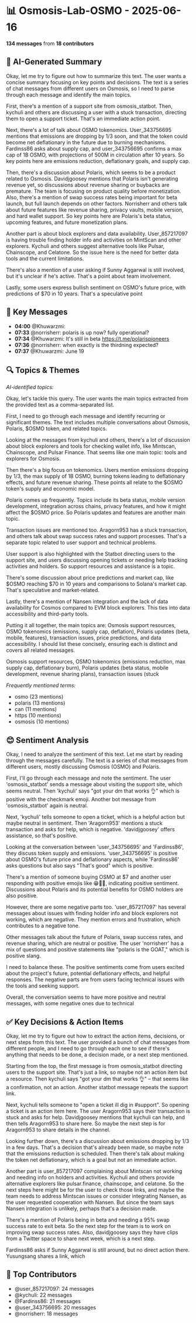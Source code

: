 # 📊 Osmosis-Lab-OSMO - 2025-06-16
**134 messages** from **18 contributors**

## 📝 AI-Generated Summary
<think>
Okay, let me try to figure out how to summarize this text. The user wants a concise summary focusing on key points and decisions. The text is a series of chat messages from different users on Osmosis, so I need to parse through each message and identify the main topics.

First, there's a mention of a support site from osmosis_statbot. Then, kychuli and others are discussing a user with a stuck transaction, directing them to open a support ticket. That's an immediate action point.

Next, there's a lot of talk about OSMO tokenomics. User_343756695 mentions that emissions are dropping by 1/3 soon, and that the token could become net deflationary in the future due to burning mechanisms. Fardinss86 asks about supply cap, and user_343756695 confirms a max cap of 1B OSMO, with projections of 500M in circulation after 10 years. So key points here are emissions reduction, deflationary goals, and supply cap.

Then, there's a discussion about Polaris, which seems to be a product related to Osmosis. Davidjgoosey mentions that Polaris isn't generating revenue yet, so discussions about revenue sharing or buybacks are premature. The team is focusing on product quality before monetization. Also, there's a mention of swap success rates being important for beta launch, but full launch depends on other factors. Norrisherr and others talk about future features like revenue sharing, privacy vaults, mobile version, and hard wallet support. So key points here are Polaris's beta status, upcoming features, and future monetization plans.

Another part is about block explorers and data availability. User_857217097 is having trouble finding holder info and activities on MintScan and other explorers. Kychuli and others suggest alternative tools like Pulsar, Chainscope, and Celatone. So the issue here is the need for better data tools and the current limitations.

There's also a mention of a user asking if Sunny Aggarwal is still involved, but it's unclear if he's active. That's a point about team involvement.

Lastly, some users express bullish sentiment on OSMO's future price, with predictions of $70 in 10 years. That's a speculative point

## 💬 Key Messages
- **04:00** @Khuwarzmi: 
- **07:33** @norrisherr: polaris is up now? fully operational?
- **07:34** @Khuwarzmi: It's still in beta
https://t.me/polarispioneers
- **07:36** @norrisherr: when exactly is the thirdning expected?
- **07:37** @Khuwarzmi: June 19

## 🔍 Topics & Themes
*AI-identified topics:*
> <think>
Okay, let's tackle this query. The user wants the main topics extracted from the provided text as a comma-separated list.

First, I need to go through each message and identify recurring or significant themes. The text includes multiple conversations about Osmosis, Polaris, $OSMO token, and related topics. 

Looking at the messages from kychuli and others, there's a lot of discussion about block explorers and tools for checking wallet info, like Mintscan, Chainscope, and Pulsar Finance. That seems like one main topic: tools and explorers for Osmosis.

Then there's a big focus on tokenomics. Users mention emissions dropping by 1/3, the max supply of 1B OSMO, burning tokens leading to deflationary effects, and future revenue sharing. These points all relate to the $OSMO token's supply and economic model.

Polaris comes up frequently. Topics include its beta status, mobile version development, integration across chains, privacy features, and how it might affect the $OSMO price. So Polaris updates and features are another main topic.

Transaction issues are mentioned too. Aragorn953 has a stuck transaction, and others talk about swap success rates and support processes. That's a separate topic related to user support and technical problems.

User support is also highlighted with the Statbot directing users to the support site, and users discussing opening tickets or needing help tracking activities and holders. So support resources and assistance is a topic.

There's some discussion about price predictions and market cap, like $OSMO reaching $70 in 10 years and comparisons to Solana's market cap. That's speculative and market-related.

Lastly, there's a mention of Nansen integration and the lack of data availability for Cosmos compared to EVM block explorers. This ties into data accessibility and third-party tools.

Putting it all together, the main topics are: Osmosis support resources, OSMO tokenomics (emissions, supply cap, deflation), Polaris updates (beta, mobile, features), transaction issues, price predictions, and data accessibility. I should list these concisely, ensuring each is distinct and covers all related messages.
</think>

Osmosis support resources, OSMO tokenomics (emissions reduction, max supply cap, deflationary burn), Polaris updates (beta status, mobile development, revenue sharing plans), transaction issues (stuck

*Frequently mentioned terms:*
- osmo (23 mentions)
- polaris (13 mentions)
- can (11 mentions)
- https (10 mentions)
- osmosis (10 mentions)

## 😊 Sentiment Analysis
<think>
Okay, I need to analyze the sentiment of this text. Let me start by reading through the messages carefully. The text is a series of chat messages from different users, mostly discussing Osmosis (OSMO) and Polaris. 

First, I'll go through each message and note the sentiment. The user 'osmosis_statbot' sends a message about visiting the support site, which seems neutral. Then 'kychuli' says "got your dm that works 👌" which is positive with the checkmark emoji. Another bot message from 'osmosis_statbot' again is neutral. 

Next, 'kychuli' tells someone to open a ticket, which is a helpful action but maybe neutral in sentiment. Then 'Aragorn953' mentions a stuck transaction and asks for help, which is negative. 'davidjgoosey' offers assistance, so that's positive. 

Looking at the conversation between 'user_343756695' and 'Fardinss86', they discuss token supply and emissions. 'user_343756695' is positive about OSMO's future price and deflationary aspects, while 'Fardinss86' asks questions but also says "That's good" which is positive. 

There's a mention of someone buying OSMO at $7 and another user responding with positive emojis like 😁💪🏻, indicating positive sentiment. Discussions about Polaris and its potential benefits for OSMO holders are also positive. 

However, there are some negative parts too. 'user_857217097' has several messages about issues with finding holder info and block explorers not working, which are negative. They mention errors and frustration, which contributes to a negative tone. 

Other messages talk about the future of Polaris, swap success rates, and revenue sharing, which are neutral or positive. The user 'norrisherr' has a mix of questions and positive statements like "polaris is the GOAT," which is positive slang. 

I need to balance these. The positive sentiments come from users excited about the project's future, potential deflationary effects, and helpful responses. The negative parts are from users facing technical issues with the tools and seeking support. 

Overall, the conversation seems to have more positive and neutral messages, with some negative ones due to technical

## ✅ Key Decisions & Action Items
<think>
Okay, let me try to figure out how to extract the action items, decisions, or next steps from this text. The user provided a bunch of chat messages from different people, and I need to go through each one to see if there's anything that needs to be done, a decision made, or a next step mentioned.

Starting from the top, the first message is from osmosis_statbot directing users to the support site. That's just a link, so maybe not an action item but a resource. Then kychuli says "got your dm that works 👌" – that seems like a confirmation, not an action. Another statbot message repeats the support link.

Next, kychuli tells someone to "open a ticket ill dig in #support". So opening a ticket is an action item here. The user Aragorn953 says their transaction is stuck and asks for help. Davidjgoosey mentions that kychuli can help, and then tells Aragorn953 to share here. So maybe the next step is for Aragorn953 to share details in the channel.

Looking further down, there's a discussion about emissions dropping by 1/3 in a few days. That's a decision that's already been made, so maybe note that the emissions reduction is scheduled. Then there's talk about making the token net deflationary, which is a goal but not an immediate action.

Another part is user_857217097 complaining about Mintscan not working and needing info on holders and activities. Kychuli and others provide alternative explorers like pulsar.finance, chainscope, and celatone. So the next steps here might be for the user to check those links, and maybe the team needs to address Mintscan issues or consider integrating Nansen, as the user requested cooperation with Nansen. But since the team says Nansen integration is unlikely, perhaps that's a decision made.

There's a mention of Polaris being in beta and needing a 95% swap success rate to exit beta. So the next step for the team is to work on improving swap success rates. Also, davidjgoosey says they have clips from a Twitter space to share next week, which is a next step.

Fardinss86 asks if Sunny Aggarwal is still around, but no direct action there. Yusungsang shares a link, which

## 👥 Top Contributors
- @user_857217097: 24 messages
- @kychuli: 22 messages
- @Fardinss86: 21 messages
- @user_343756695: 20 messages
- @norrisherr: 18 messages